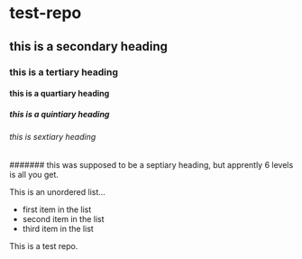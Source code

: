 # test-repo
## this is a secondary heading
### this is a tertiary heading
#### this is a quartiary heading
##### this is a quintiary heading
###### this is sextiary heading
####### this was supposed to be a septiary heading, but apprently 6 levels is all you get.  

This is an unordered list...
* first item in the list
* second item in the list
* third item in the list

This is a test repo.  

